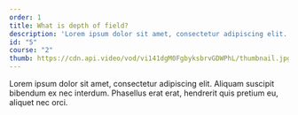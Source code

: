 ```yaml
---
order: 1
title: What is depth of field?
description: 'Lorem ipsum dolor sit amet, consectetur adipiscing elit. Aliquam suscipit bibendum ex nec interdum.'
id: "5"
course: "2"
thumb: https://cdn.api.video/vod/vi141dgM0FgbyksbrvGDWPhL/thumbnail.jpg
---
```

Lorem ipsum dolor sit amet, consectetur adipiscing elit. Aliquam suscipit bibendum ex nec interdum. Phasellus erat erat, hendrerit quis pretium eu, aliquet nec orci.
